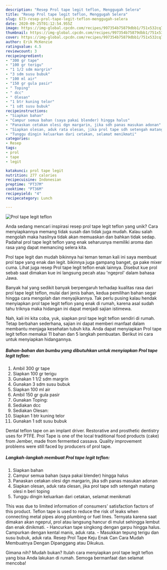 ```yaml
---
description: "Resep Prol tape legit teflon, Menggugah Selera"
title: "Resep Prol tape legit teflon, Menggugah Selera"
slug: 673-resep-prol-tape-legit-teflon-menggugah-selera
date: 2020-09-25T01:12:54.955Z
image: https://img-global.cpcdn.com/recipes/997354b75879dbb1/751x532cq70/prol-tape-legit-teflon-foto-resep-utama.jpg
thumbnail: https://img-global.cpcdn.com/recipes/997354b75879dbb1/751x532cq70/prol-tape-legit-teflon-foto-resep-utama.jpg
cover: https://img-global.cpcdn.com/recipes/997354b75879dbb1/751x532cq70/prol-tape-legit-teflon-foto-resep-utama.jpg
author: Erik McKenzie
ratingvalue: 4.5
reviewcount: 3
recipeingredient:
- "300 gr tape"
- "100 gr terigu"
- "1 1/2 sdm margrin"
- "3 sdm susu bubuk"
- "100 ml air"
- "150 gr gula pasir"
- " Toping"
- " dcc"
- " Olesan"
- "1 btr kuning telor"
- "1 sdt susu bubuk"
recipeinstructions:
- "Siapkan bahan"
- "Campur semua bahan (saya pakai blender) hingga halus"
- "Panaskan cetakan olesi dgn margarin, jika sdh panas masukan adonan"
- "Siapkan olesan, aduk rata olesan, jika prol tape sdh setengah matang olesi n beri toping"
- "Tunggu dingin keluarkan dari cetakan, selamat menikmati"
categories:
- Resep
tags:
- prol
- tape
- legit

katakunci: prol tape legit 
nutrition: 277 calories
recipecuisine: Indonesian
preptime: "PT37M"
cooktime: "PT36M"
recipeyield: "4"
recipecategory: Lunch

---
```



![Prol tape legit teflon](https://img-global.cpcdn.com/recipes/997354b75879dbb1/751x532cq70/prol-tape-legit-teflon-foto-resep-utama.jpg)

Anda sedang mencari inspirasi resep prol tape legit teflon yang unik? Cara menyiapkannya memang tidak susah dan tidak juga mudah. Kalau salah mengolah maka hasilnya tidak akan memuaskan dan bahkan tidak sedap. Padahal prol tape legit teflon yang enak seharusnya memiliki aroma dan rasa yang dapat memancing selera kita.

Prol tape legit dan mudah bikinnya hai teman teman kali ini saya membuat prol tape yang enak dan legit. bikinnya juga gampang banget, ga pake mixer cuma. Lihat juga resep Prol tape legit teflon enak lainnya. Disebut kue prol sebab saat dimakan kue ini langsung pecah atau &#39;ngeprol&#39; dalam bahasa Jawa.

Banyak hal yang sedikit banyak berpengaruh terhadap kualitas rasa dari prol tape legit teflon, mulai dari jenis bahan, kedua pemilihan bahan segar hingga cara mengolah dan menyajikannya. Tak perlu pusing kalau hendak menyiapkan prol tape legit teflon yang enak di rumah, karena asal sudah tahu triknya maka hidangan ini dapat menjadi sajian istimewa.


Nah, kali ini kita coba, yuk, siapkan prol tape legit teflon sendiri di rumah. Tetap berbahan sederhana, sajian ini dapat memberi manfaat dalam membantu menjaga kesehatan tubuh kita. Anda dapat menyiapkan Prol tape legit teflon memakai 11 bahan dan 5 langkah pembuatan. Berikut ini cara untuk menyiapkan hidangannya.

<!--inarticleads1-->

##### Bahan-bahan dan bumbu yang dibutuhkan untuk menyiapkan Prol tape legit teflon:

1. Ambil 300 gr tape
1. Siapkan 100 gr terigu
1. Gunakan 1 1/2 sdm margrin
1. Gunakan 3 sdm susu bubuk
1. Siapkan 100 ml air
1. Ambil 150 gr gula pasir
1. Gunakan  Toping:
1. Sediakan  dcc
1. Sediakan  Olesan:
1. Siapkan 1 btr kuning telor
1. Gunakan 1 sdt susu bubuk


Dental teflon tape on an implant driver. Restorative and prosthetic dentistry uses for PTFE. Prol Tape is one of the local traditional food products (cake) from Jember, made from fermented cassava. Quality improvement problems were still faced by producers of prol tape. 

<!--inarticleads2-->

##### Langkah-langkah membuat Prol tape legit teflon:

1. Siapkan bahan
1. Campur semua bahan (saya pakai blender) hingga halus
1. Panaskan cetakan olesi dgn margarin, jika sdh panas masukan adonan
1. Siapkan olesan, aduk rata olesan, jika prol tape sdh setengah matang olesi n beri toping
1. Tunggu dingin keluarkan dari cetakan, selamat menikmati


This was due to limited information of consumers&#39; satisfaction factors of this product. Teflon tape is used to reduce the risk of leaks when connecting metal pipes along plumbing or fuel lines. Ternyata karena saat dimakan akan ngeprul, prol atau langsung hancur di mulut sehingga lembut dan enak dinikmati. - Hancurkan tape singkong dengan garpu hingga halus. Campurkan dengan kental manis, aduk rata. - Masukkan tepung terigu dan susu bubuk, aduk rata. Resep Prol Tape Keju Enak Can Cara Mudah Membuatnya Dengan Dipanggang atau Dikukus. 

Gimana nih? Mudah bukan? Itulah cara menyiapkan prol tape legit teflon yang bisa Anda lakukan di rumah. Semoga bermanfaat dan selamat mencoba!
